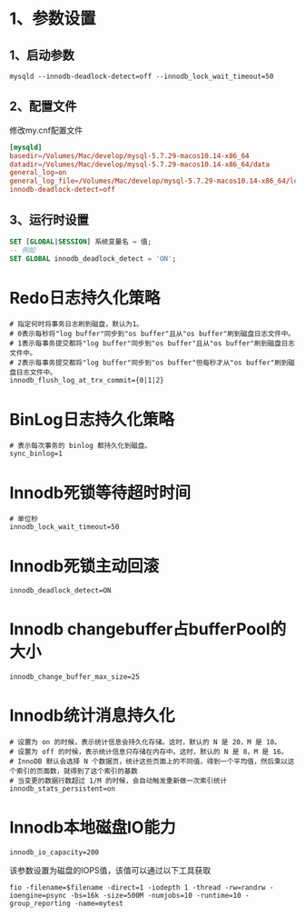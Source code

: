 # 1、参数设置

## 1、启动参数

~~~shell
mysqld --innodb-deadlock-detect=off --innodb_lock_wait_timeout=50
~~~



## 2、配置文件

修改my.cnf配置文件

~~~cnf
[mysqld]
basedir=/Volumes/Mac/develop/mysql-5.7.29-macos10.14-x86_64
datadir=/Volumes/Mac/develop/mysql-5.7.29-macos10.14-x86_64/data
general_log=on
general_log_file=/Volumes/Mac/develop/mysql-5.7.29-macos10.14-x86_64/log/run.log
innodb-deadlock-detect=off
~~~



## 3、运行时设置

~~~sql
SET [GLOBAL|SESSION] 系统变量名 = 值;
-- 例如
SET GLOBAL innodb_deadlock_detect = 'ON';
~~~



# Redo日志持久化策略

~~~shell
# 指定何时将事务日志刷到磁盘，默认为1。 
# 0表示每秒将"log buffer"同步到"os buffer"且从"os buffer"刷到磁盘日志文件中。 
# 1表示每事务提交都将"log buffer"同步到"os buffer"且从"os buffer"刷到磁盘日志文件中。 
# 2表示每事务提交都将"log buffer"同步到"os buffer"但每秒才从"os buffer"刷到磁盘日志文件中。
innodb_flush_log_at_trx_commit={0|1|2}
~~~

# BinLog日志持久化策略

~~~shell
# 表示每次事务的 binlog 都持久化到磁盘。
sync_binlog=1
~~~

# Innodb死锁等待超时时间

~~~shell
# 单位秒
innodb_lock_wait_timeout=50
~~~

# Innodb死锁主动回滚

~~~shell
innodb_deadlock_detect=ON
~~~

# Innodb changebuffer占bufferPool的大小

~~~shell
innodb_change_buffer_max_size=25
~~~



# Innodb统计消息持久化

~~~shell
# 设置为 on 的时候，表示统计信息会持久化存储。这时，默认的 N 是 20，M 是 10。
# 设置为 off 的时候，表示统计信息只存储在内存中。这时，默认的 N 是 8，M 是 16。
# InnoDB 默认会选择 N 个数据页，统计这些页面上的不同值，得到一个平均值，然后乘以这个索引的页面数，就得到了这个索引的基数
# 当变更的数据行数超过 1/M 的时候，会自动触发重新做一次索引统计
innodb_stats_persistent=on
~~~



# Innodb本地磁盘IO能力

~~~shell
innodb_io_capacity=200
~~~



该参数设置为磁盘的IOPS值，该值可以通过以下工具获取

~~~shell
fio -filename=$filename -direct=1 -iodepth 1 -thread -rw=randrw -ioengine=psync -bs=16k -size=500M -numjobs=10 -runtime=10 -group_reporting -name=mytest 
~~~

